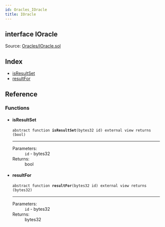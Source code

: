```yaml
---
id: Oracles_IOracle
title: IOracle
---
```


<div class="contract-doc"><div class="contract"><h2 class="contract-header"><span class="contract-kind">interface</span> IOracle</h2><div class="source">Source: <a href="https://github.com/levelkdev/tidbit/blob/v0.1.0/contracts/Oracles/IOracle.sol" target="_blank">Oracles/IOracle.sol</a></div></div><div class="index"><h2>Index</h2><ul><li><a href="Oracles_IOracle.html#isResultSet">isResultSet</a></li><li><a href="Oracles_IOracle.html#resultFor">resultFor</a></li></ul></div><div class="reference"><h2>Reference</h2><div class="functions"><h3>Functions</h3><ul><li><div class="item function"><span id="isResultSet" class="anchor-marker"></span><h4 class="name">isResultSet</h4><div class="body"><code class="signature"><span>abstract </span>function <strong>isResultSet</strong><span>(bytes32 id) </span><span>external </span><span>view </span><span>returns  (bool) </span></code><hr/><dl><dt><span class="label-parameters">Parameters:</span></dt><dd><div><code>id</code> - bytes32</div></dd><dt><span class="label-return">Returns:</span></dt><dd>bool</dd></dl></div></div></li><li><div class="item function"><span id="resultFor" class="anchor-marker"></span><h4 class="name">resultFor</h4><div class="body"><code class="signature"><span>abstract </span>function <strong>resultFor</strong><span>(bytes32 id) </span><span>external </span><span>view </span><span>returns  (bytes32) </span></code><hr/><dl><dt><span class="label-parameters">Parameters:</span></dt><dd><div><code>id</code> - bytes32</div></dd><dt><span class="label-return">Returns:</span></dt><dd>bytes32</dd></dl></div></div></li></ul></div></div></div>
